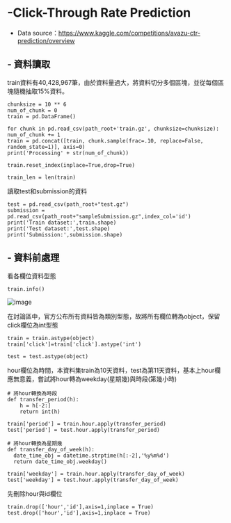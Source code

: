 # -Click-Through Rate Prediction
- Data source：https://www.kaggle.com/competitions/avazu-ctr-prediction/overview

##  - 資料讀取
train資料有40,428,967筆，由於資料量過大，將資料切分多個區塊，並從每個區塊隨機抽取15%資料。

<pre><code>chunksize = 10 ** 6
num_of_chunk = 0
train = pd.DataFrame()

for chunk in pd.read_csv(path_root+'train.gz', chunksize=chunksize):
num_of_chunk += 1
train = pd.concat([train, chunk.sample(frac=.10, replace=False, random_state=1)], axis=0)
print('Processing' + str(num_of_chunk))     

train.reset_index(inplace=True,drop=True)

train_len = len(train)</code></pre>

讀取test和submission的資料
<pre><code>test = pd.read_csv(path_root+"test.gz")
submission = pd.read_csv(path_root+"sampleSubmission.gz",index_col='id')
print('Train dataset:',train.shape)
print('Test dataset:',test.shape)
print('Submission:',submission.shape)</code></pre>

##  - 資料前處理
看各欄位資料型態
<pre><code>train.info()</code></pre>
![image](https://user-images.githubusercontent.com/46454532/190408847-20fabdb1-1e53-4d52-8bc4-6147e8c4d73a.png)

在討論區中，官方公布所有資料皆為類別型態，故將所有欄位轉為object，保留click欄位為int型態
<pre><code>train = train.astype(object)
train['click']=train['click'].astype('int')

test = test.astype(object)</code></pre>

hour欄位為時間，本資料集train為10天資料，test為第11天資料，基本上hour欄應無意義，嘗試將hour轉為weekday(星期幾)與時段(第幾小時)
<pre><code># 將hour轉換為時段
def transfer_period(h):
    h = h[-2:]
    return int(h)

train['period'] = train.hour.apply(transfer_period)
test['period'] = test.hour.apply(transfer_period)</code></pre>

<pre><code># 將hour轉換為星期幾
def transfer_day_of_week(h):
  date_time_obj = datetime.strptime(h[:-2],'%y%m%d')
  return date_time_obj.weekday()

train['weekday'] = train.hour.apply(transfer_day_of_week)
test['weekday'] = test.hour.apply(transfer_day_of_week)</code></pre>


先刪除hour與id欄位
<pre><code>train.drop(['hour','id'],axis=1,inplace = True)
test.drop(['hour','id'],axis=1,inplace = True)</code></pre>

<pre><code></code></pre>
<pre><code></code></pre>
<pre><code></code></pre>
<pre><code></code></pre>
  
 



  

  
